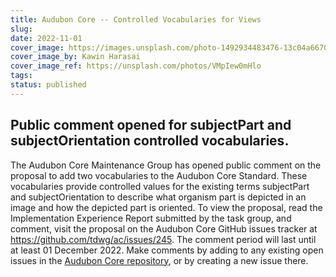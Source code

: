```yaml
---
title: Audubon Core -- Controlled Vocabularies for Views
slug: 
date: 2022-11-01
cover_image: https://images.unsplash.com/photo-1492934483476-13c04a66709c
cover_image_by: Kawin Harasai
cover_image_ref: https://unsplash.com/photos/VMpIew0mHlo
tags: 
status: published
---
```


## Public comment opened for subjectPart and subjectOrientation controlled vocabularies.

The Audubon Core Maintenance Group has opened public comment on the proposal to add two vocabularies to the Audubon Core Standard. These vocabularies provide controlled values for the existing terms subjectPart and subjectOrientation to describe what organism part is depicted in an image and how the depicted part is oriented. To view the proposal, read the Implementation Experience Report submitted by the task group, and comment, visit the proposal on the Audubon Core GitHub issues tracker at https://github.com/tdwg/ac/issues/245. The comment period will last until at least 01 December 2022.  Make comments by adding to any existing open issues in the [Audubon Core repository](https://github.com/tdwg/ac/issues/), or by creating a new issue there.
